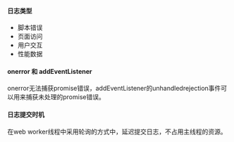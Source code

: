 #### 日志类型
- 脚本错误
- 页面访问
- 用户交互
- 性能数据

#### onerror 和 addEventListener
onerror无法捕获promise错误，addEventListener的unhandledrejection事件可以用来捕获未处理的promise错误。

#### 日志提交时机
在web worker线程中采用轮询的方式中，延迟提交日志，不占用主线程的资源。
